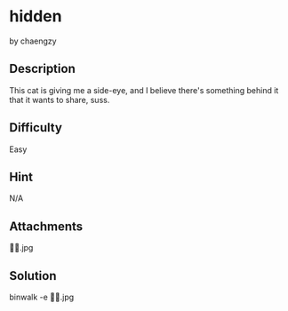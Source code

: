 # hidden
by chaengzy

## Description
This cat is giving me a side-eye, and I believe there's something behind it that it wants to share, suss.

## Difficulty
Easy

## Hint
N/A

## Attachments
🤨🤨.jpg

## Solution
binwalk -e 🤨🤨.jpg
